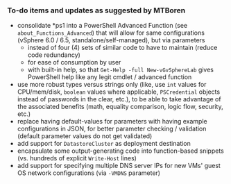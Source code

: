### To-do items and updates as suggested by MTBoren
- consolidate *ps1 into a PowerShell Advanced Function (see `about_Functions_Advanced`) that will allow for same configurations (vSphere 6.0 / 6.5, standalone/self-managed), but via parameters
  - instead of four (4) sets of similar code to have to maintain (reduce code redundancy)
  - for ease of consumption by user
  - with built-in help, so that `Get-Help -full New-vGvSphereLab` gives PowerShell help like any legit cmdlet / advanced function
- use more robust types versus strings only (like, use `int` values for CPU/mem/disk, `boolean` values where applicable, `PSCredential` objects instead of passwords in the clear, etc.), to be able to take advantage of the associated benefits (math, equality comparison, logic flow, security, etc.)
- replace having default-values for parameters with having example configurations in JSON, for better parameter checking / validation (default parameter values do not get validated)
- add support for `DatastoreCluster` as deployment destination
- encapsulate some output-generating code into function-based snippets (vs. hundreds of explicit `Write-Host` lines)
- add support for specifying multiple DNS server IPs for new VMs' guest OS network configurations (via `-VMDNS` parameter)
